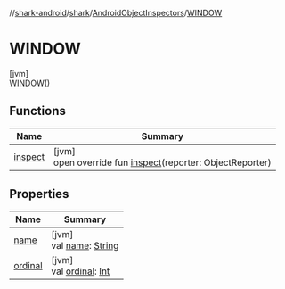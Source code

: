 //[shark-android](../../../../index.md)/[shark](../../index.md)/[AndroidObjectInspectors](../index.md)/[WINDOW](index.md)

# WINDOW

[jvm]\
[WINDOW](index.md)()

## Functions

| Name | Summary |
|---|---|
| [inspect](inspect.md) | [jvm]<br>open override fun [inspect](inspect.md)(reporter: ObjectReporter) |

## Properties

| Name | Summary |
|---|---|
| [name](../../-android-reference-matchers/-i-r-e-q-u-e-s-t_-f-i-n-i-s-h_-c-a-l-l-b-a-c-k/index.md#-372974862%2FProperties%2F980726859) | [jvm]<br>val [name](../../-android-reference-matchers/-i-r-e-q-u-e-s-t_-f-i-n-i-s-h_-c-a-l-l-b-a-c-k/index.md#-372974862%2FProperties%2F980726859): [String](https://kotlinlang.org/api/latest/jvm/stdlib/kotlin/-string/index.html) |
| [ordinal](../../-android-reference-matchers/-i-r-e-q-u-e-s-t_-f-i-n-i-s-h_-c-a-l-l-b-a-c-k/index.md#-739389684%2FProperties%2F980726859) | [jvm]<br>val [ordinal](../../-android-reference-matchers/-i-r-e-q-u-e-s-t_-f-i-n-i-s-h_-c-a-l-l-b-a-c-k/index.md#-739389684%2FProperties%2F980726859): [Int](https://kotlinlang.org/api/latest/jvm/stdlib/kotlin/-int/index.html) |
